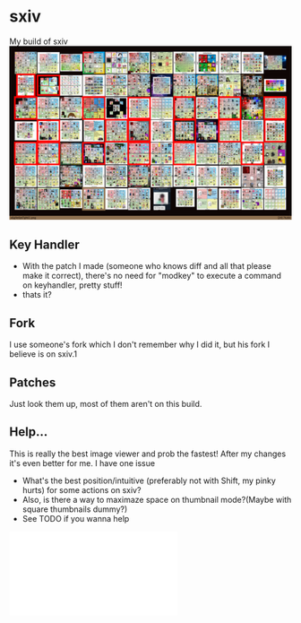 # sxiv
My build of sxiv
![Image](Screenshot.png "Screenshot")

## Key Handler
- With the patch I made (someone who knows diff and all that please make it correct), there's no need for "modkey" to execute a command on keyhandler, pretty stuff!
- thats it?

## Fork
I use someone's fork which I don't remember why I did it, but his fork I believe is on sxiv.1

## Patches
Just look them up, most of them aren't on this build.

## Help...
This is really the best image viewer and prob the fastest! After my changes it's even better for me. I have one issue
- What's the best position/intuitive (preferably not with Shift, my pinky hurts) for some actions on sxiv?
- Also, is there a way to maximaze space on thumbnail mode?(Maybe with square thumbnails dummy?)
- See TODO if you wanna help

![TODO](TODO.md "TODO")

